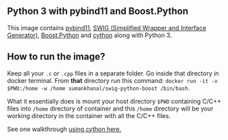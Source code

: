 ## Python 3 with pybind11 and Boost.Python


This image contains [pybind11](https://github.com/pybind/pybind11), [SWIG (Simplified Wrapper and Interface Generator)](http://www.swig.org/), [Boost.Python](https://www.boost.org/doc/libs/1_65_0/libs/python/doc/html/index.html) and [cython](http://cython.org/) along with Python 3.


## How to run the image?


Keep all your `.c` or `.cpp` files in a separate folder. Go inside that directory in docker terminal. From **that** directory run this command:
`docker run -it -v $PWD:/home -w /home sumankhanal/swig-python-boost /bin/bash`.

What it essentially does is mount your host directory `$PWD` containing C/C++ files into `/home` directory of container and this `/home` directory will be your working directory in the container with all the C/C++ files.



See one walkthrough [using cython here.](https://medium.com/@shamir.stav_83310/making-your-c-library-callable-from-python-by-wrapping-it-with-cython-b09db35012a3)

